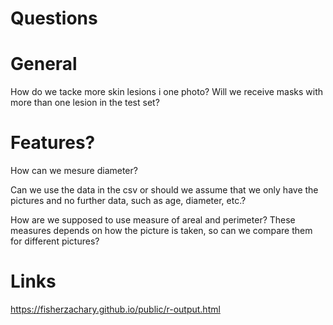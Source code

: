 # Questions

# General
How do we tacke more skin lesions i one photo?
Will we receive masks with more than one lesion in the test set?

# Features?
How can we mesure diameter?

Can we use the data in the csv or should we assume that we only have the pictures and no further data, such as age, diameter, etc.?

How are we supposed to use measure of areal and perimeter? These measures depends on how the picture is taken, so can we compare them for different pictures?

# Links
https://fisherzachary.github.io/public/r-output.html
